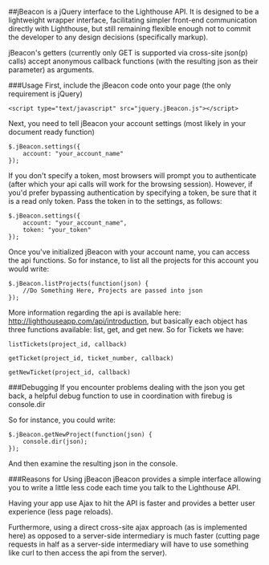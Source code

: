 ##jBeacon is a jQuery interface to the Lighthouse API. 
It is designed to be a lightweight wrapper interface, facilitating simpler front-end communication directly with Lighthouse, but still remaining flexible enough not to commit the developer to any design decisions (specifically markup).

jBeacon's getters (currently only GET is supported via cross-site json(p) calls) accept anonymous callback functions (with the resulting json as their parameter) as arguments.

###Usage
First, include the jBeacon code onto your page (the only requirement is jQuery)

	<script type="text/javascript" src="jquery.jBeacon.js"></script>
	
Next, you need to tell jBeacon your account settings (most likely in your document ready function)

	$.jBeacon.settings({
		account: "your_account_name"
	});
	
If you don't specify a token, most browsers will prompt you to authenticate (after which your api calls will work for the browsing session). However, if you'd prefer bypassing authentication by specifying a token, be sure that it is a read only token. Pass the token in to the settings, as follows:

	$.jBeacon.settings({
		account: "your_account_name",
		token: "your_token"
	});
	
Once you've initialized jBeacon with your account name, you can access the api functions. So for instance, to list all the projects for this account you would write:

	$.jBeacon.listProjects(function(json) {
		//Do Something Here, Projects are passed into json
	});
	
More information regarding the api is available here: http://lighthouseapp.com/api/introduction, but basically each object has three functions available: list, get, and get new. So for Tickets we have:

	listTickets(project_id, callback)
	
	getTicket(project_id, ticket_number, callback) 
	
	getNewTicket(project_id, callback)
	
###Debugging
If you encounter problems dealing with the json you get back, a helpful debug function to use in coordination with firebug is console.dir

So for instance, you could write:

	$.jBeacon.getNewProject(function(json) {
		console.dir(json);
	});
	
And then examine the resulting json in the console.

###Reasons for Using jBeacon
jBeacon provides a simple interface allowing you to write a little less code each time you talk to the Lighthouse API.

Having your app use Ajax to hit the API is faster and provides a better user experience (less page reloads).

Furthermore, using a direct cross-site ajax approach (as is implemented here) as opposed to a server-side intermediary is much faster (cutting page requests in half as a server-side intermediary will have to use something like curl to then access the api from the server).